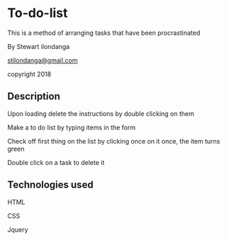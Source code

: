 # To-do-list
This is a method of arranging tasks that have been procrastinated

By Stewart ilondanga

stilondanga@gmail.com

copyright 2018

## Description
Upon loading delete the instructions by double clicking on them

Make a to do list by typing items in the form 

Check off first thing on the list by clicking once on it once, the item turns green

Double click on a task to delete it

## Technologies used 

HTML 

CSS 

Jquery
